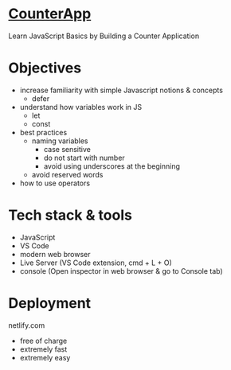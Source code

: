 # <a href="https://6307ec935b8c281ab00638aa--countlikeatoddler.netlify.app/" target="_blank">CounterApp</a> 

Learn JavaScript Basics by Building a Counter Application

# Objectives

- increase familiarity with simple Javascript notions & concepts
  - defer
- understand how variables work in JS
  - let
  - const
- best practices
  - naming variables
    - case sensitive
    - do not start with number
    - avoid using underscores at the beginning
  - avoid reserved words
- how to use operators

# Tech stack & tools

- JavaScript <i class="fab fa-js"></i>
- VS Code
- modern web browser
- Live Server (VS Code extension, cmd + L + O)
- console (Open inspector in web browser & go to Console tab)

# Deployment

  netlify.com
  <ul>
    <li>free of charge</li>
    <li>extremely fast</li>
    <li>extremely easy</li>
  </ul>
